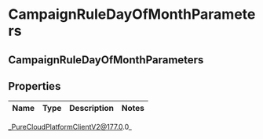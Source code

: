 # CampaignRuleDayOfMonthParameters

## CampaignRuleDayOfMonthParameters

## Properties

|Name | Type | Description | Notes|
|------------ | ------------- | ------------- | -------------|



_PureCloudPlatformClientV2@177.0.0_
